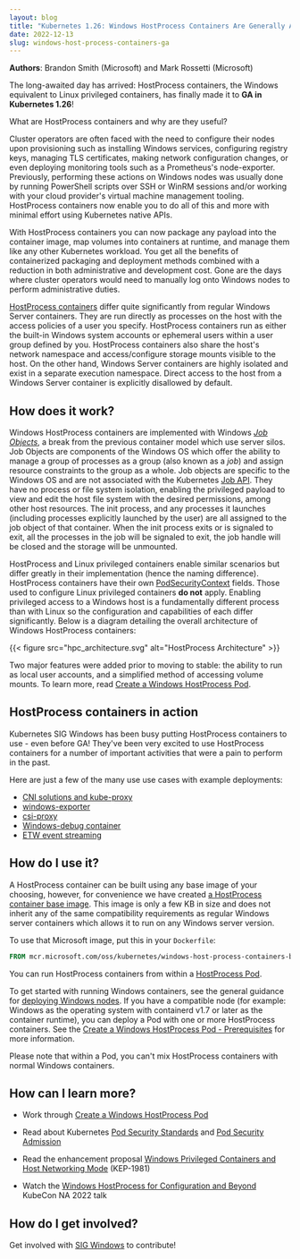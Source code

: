 ```yaml
---
layout: blog
title: "Kubernetes 1.26: Windows HostProcess Containers Are Generally Available"
date: 2022-12-13
slug: windows-host-process-containers-ga
---
```


**Authors**: Brandon Smith (Microsoft) and Mark Rossetti (Microsoft)

The long-awaited day has arrived: HostProcess containers, the Windows equivalent to Linux privileged
containers, has finally made it to **GA in Kubernetes 1.26**!

What are HostProcess containers and why are they useful?

Cluster operators are often faced with the need to configure their nodes upon provisioning such as
installing Windows services, configuring registry keys, managing TLS certificates,
making network configuration changes, or even deploying monitoring tools such as a Prometheus's node-exporter.
Previously, performing these actions on Windows nodes was usually done by running PowerShell scripts
over SSH or WinRM sessions and/or working with your cloud provider's virtual machine management tooling.
HostProcess containers now enable you to do all of this and more with minimal effort using Kubernetes native APIs.

With HostProcess containers you can now package any payload
into the container image, map volumes into containers at runtime, and manage them like any other Kubernetes workload.
You get all the benefits of containerized packaging and deployment methods combined with a reduction in
both administrative and development cost.
Gone are the days where cluster operators would need to manually log onto
Windows nodes to perform administrative duties.

[HostProcess containers](/docs/tasks/configure-pod-container/create-hostprocess-pod/) differ
quite significantly from regular Windows Server containers.
They are run directly as processes on the host with the access policies of
a user you specify. HostProcess containers run as either the built-in Windows system accounts or
ephemeral users within a user group defined by you. HostProcess containers also share
the host's network namespace and access/configure storage mounts visible to the host.
On the other hand, Windows Server containers are highly isolated and exist in a separate
execution namespace. Direct access to the host from a Windows Server container is explicitly disallowed
by default.

## How does it work?

Windows HostProcess containers are implemented with Windows [_Job Objects_](https://learn.microsoft.com/en-us/windows/win32/procthread/job-objects),
a break from the previous container model which use server silos.
Job Objects are components of the Windows OS which offer the ability to
manage a group of processes as a group (also known as a _job_) and assign resource constraints to the
group as a whole. Job objects are specific to the Windows OS and are not associated with
the Kubernetes [Job API](/docs/concepts/workloads/controllers/job/). They have no process
or file system isolation,
enabling the privileged payload to view and edit the host file system with the
desired permissions, among other host resources. The init process, and any processes
it launches (including processes explicitly launched by the user) are all assigned to the
job object of that container. When the init process exits or is signaled to exit,
all the processes in the job will be signaled to exit, the job handle will be
closed and the storage will be unmounted.

HostProcess and Linux privileged containers enable similar scenarios but differ
greatly in their implementation (hence the naming difference). HostProcess containers
have their own [PodSecurityContext](https://kubernetes.io/docs/reference/generated/kubernetes-api/v1.25/#windowssecuritycontextoptions-v1-core) fields.
Those used to configure Linux privileged containers **do not** apply. Enabling privileged access to a Windows host is a
fundamentally different process than with Linux so the configuration and
capabilities of each differ significantly. Below is a diagram detailing the
overall architecture of Windows HostProcess containers:

{{< figure src="hpc_architecture.svg" alt="HostProcess Architecture" >}}

Two major features were added prior to moving to stable: the ability to run as local user accounts, and
a simplified method of accessing volume mounts. To learn more, read
[Create a Windows HostProcess Pod](/docs/tasks/configure-pod-container/create-hostprocess-pod/).

## HostProcess containers in action

Kubernetes SIG Windows has been busy putting HostProcess containers to use - even before GA!
They've been very excited to use HostProcess containers for a number of important activities
that were a pain to perform in the past.

Here are just a few of the many use use cases with example deployments:

- [CNI solutions and kube-proxy](https://github.com/kubernetes-sigs/sig-windows-tools/tree/master/hostprocess/calico#calico-example)
- [windows-exporter](https://github.com/prometheus-community/windows_exporter/blob/master/kubernetes/windows-exporter-daemonset.yaml)
- [csi-proxy](https://github.com/kubernetes-sigs/sig-windows-tools/tree/master/hostprocess/csi-proxy)
- [Windows-debug container](https://github.com/jsturtevant/windows-debug)
- [ETW event streaming](https://github.com/kubernetes-sigs/sig-windows-tools/tree/master/hostprocess/eventflow-logger)

## How do I use it?

A HostProcess container can be built using any base image of your choosing, however, for convenience we have
created [a HostProcess container base image](https://github.com/microsoft/windows-host-process-containers-base-image).
This image is only a few KB in size and does not inherit any of the same compatibility requirements as regular Windows
server containers which allows it to run on any Windows server version.

To use that Microsoft image, put this in your `Dockerfile`:

```dockerfile
FROM mcr.microsoft.com/oss/kubernetes/windows-host-process-containers-base-image:v1.0.0
```

You can run HostProcess containers from within a
[HostProcess Pod](/docs/concepts/workloads/pods/#privileged-mode-for-containers).

To get started with running Windows containers,
see the general guidance for [deploying Windows nodes](/docs/setup/production-environment/windows/).
If you have a compatible node (for example: Windows as the operating system
with containerd v1.7 or later as the container runtime), you can deploy a Pod with one
or more HostProcess containers.
See the [Create a Windows HostProcess Pod - Prerequisites](/docs/tasks/configure-pod-container/create-hostprocess-pod/#before-you-begin)
for more information.

Please note that within a Pod, you can't mix HostProcess containers with normal Windows containers.

## How can I learn more?

- Work through [Create a Windows HostProcess Pod](/docs/tasks/configure-pod-container/create-hostprocess-pod/)

- Read about Kubernetes [Pod Security Standards](/docs/concepts/security/pod-security-standards/) and [Pod Security Admission](docs/concepts/security/pod-security-admission/)

- Read the enhancement proposal [Windows Privileged Containers and Host Networking Mode](https://github.com/kubernetes/enhancements/tree/master/keps/sig-windows/1981-windows-privileged-container-support) (KEP-1981)

- Watch the [Windows HostProcess for Configuration and Beyond](https://www.youtube.com/watch?v=LcXT9pVkwvo) KubeCon NA 2022 talk

## How do I get involved?

Get involved with [SIG Windows](https://github.com/kubernetes/community/tree/master/sig-windows)
to contribute!
